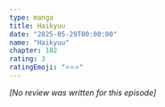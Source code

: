 ```yaml
---
type: manga
title: Haikyuu
date: "2025-05-29T00:00:00"
name: "Haikyuu"
chapter: 102
rating: 3
ratingEmoji: "⭐️⭐️⭐️"
---
```


_[No review was written for this episode]_